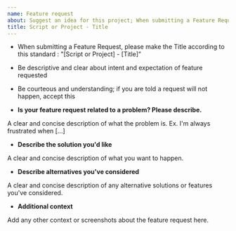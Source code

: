 ```yaml
---
name: Feature request
about: Suggest an idea for this project; When submitting a Feature Request, please make the Title according to this standard : "[Script or Project] - [Title]"
title: Script or Project - Title
---
```


* When submitting a Feature Request, please make the Title according to this standard : "[Script or Project] - [Title]"
* Be descriptive and clear about intent and expectation of feature requested
* Be courteous and understanding; if you are told a request will not happen, accept this

* **Is your feature request related to a problem? Please describe.**

A clear and concise description of what the problem is. Ex. I'm always frustrated when [...]

* **Describe the solution you'd like**

A clear and concise description of what you want to happen.

* **Describe alternatives you've considered**

A clear and concise description of any alternative solutions or features you've considered.

* **Additional context**

Add any other context or screenshots about the feature request here.
